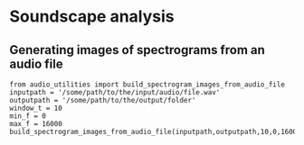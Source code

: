 # Soundscape analysis

## Generating images of spectrograms from an audio file

```
from audio_utilities import build_spectrogram_images_from_audio_file
inputpath = '/some/path/to/the/input/audio/file.wav'
outputpath = '/some/path/to/the/output/folder'
window_t = 10
min_f = 0
max_f = 16000
build_spectrogram_images_from_audio_file(inputpath,outputpath,10,0,16000)
```
